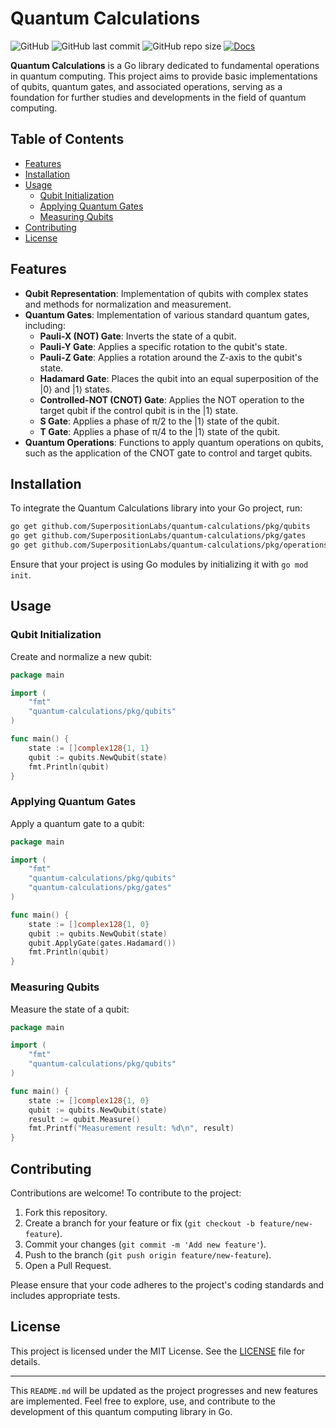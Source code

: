 # Quantum Calculations

![GitHub](https://img.shields.io/github/license/SuperpositionLabs/quantum-calculations)
![GitHub last commit](https://img.shields.io/github/last-commit/SuperpositionLabs/quantum-calculations)
![GitHub repo size](https://img.shields.io/github/repo-size/SuperpositionLabs/quantum-calculations)
[![Docs](https://img.shields.io/badge/Go-Docs-blue)](https://pkg.go.dev/github.com/SuperpositionLabs/quantum-calculations)

**Quantum Calculations** is a Go library dedicated to fundamental operations in quantum computing. This project aims to provide basic implementations of qubits, quantum gates, and associated operations, serving as a foundation for further studies and developments in the field of quantum computing.

## Table of Contents

- [Features](#features)
- [Installation](#installation)
- [Usage](#usage)
  - [Qubit Initialization](#qubit-initialization)
  - [Applying Quantum Gates](#applying-quantum-gates)
  - [Measuring Qubits](#measuring-qubits)
- [Contributing](#contributing)
- [License](#license)

## Features

- **Qubit Representation**: Implementation of qubits with complex states and methods for normalization and measurement.
- **Quantum Gates**: Implementation of various standard quantum gates, including:
  - **Pauli-X (NOT) Gate**: Inverts the state of a qubit.
  - **Pauli-Y Gate**: Applies a specific rotation to the qubit's state.
  - **Pauli-Z Gate**: Applies a rotation around the Z-axis to the qubit's state.
  - **Hadamard Gate**: Places the qubit into an equal superposition of the |0⟩ and |1⟩ states.
  - **Controlled-NOT (CNOT) Gate**: Applies the NOT operation to the target qubit if the control qubit is in the |1⟩ state.
  - **S Gate**: Applies a phase of π/2 to the |1⟩ state of the qubit.
  - **T Gate**: Applies a phase of π/4 to the |1⟩ state of the qubit.
- **Quantum Operations**: Functions to apply quantum operations on qubits, such as the application of the CNOT gate to control and target qubits.

## Installation

To integrate the Quantum Calculations library into your Go project, run:

```bash
go get github.com/SuperpositionLabs/quantum-calculations/pkg/qubits
go get github.com/SuperpositionLabs/quantum-calculations/pkg/gates
go get github.com/SuperpositionLabs/quantum-calculations/pkg/operations
```


Ensure that your project is using Go modules by initializing it with `go mod init`.

## Usage

### Qubit Initialization

Create and normalize a new qubit:

```go
package main

import (
    "fmt"
    "quantum-calculations/pkg/qubits"
)

func main() {
    state := []complex128{1, 1}
    qubit := qubits.NewQubit(state)
    fmt.Println(qubit)
}
```

### Applying Quantum Gates

Apply a quantum gate to a qubit:

```go
package main

import (
    "fmt"
    "quantum-calculations/pkg/qubits"
    "quantum-calculations/pkg/gates"
)

func main() {
    state := []complex128{1, 0}
    qubit := qubits.NewQubit(state)
    qubit.ApplyGate(gates.Hadamard())
    fmt.Println(qubit)
}
```

### Measuring Qubits

Measure the state of a qubit:

```go
package main

import (
    "fmt"
    "quantum-calculations/pkg/qubits"
)

func main() {
    state := []complex128{1, 0}
    qubit := qubits.NewQubit(state)
    result := qubit.Measure()
    fmt.Printf("Measurement result: %d\n", result)
}
```

## Contributing

Contributions are welcome! To contribute to the project:

1. Fork this repository.
2. Create a branch for your feature or fix (`git checkout -b feature/new-feature`).
3. Commit your changes (`git commit -m 'Add new feature'`).
4. Push to the branch (`git push origin feature/new-feature`).
5. Open a Pull Request.

Please ensure that your code adheres to the project's coding standards and includes appropriate tests.

## License

This project is licensed under the MIT License. See the [LICENSE](LICENSE) file for details.

---

This `README.md` will be updated as the project progresses and new features are implemented. Feel free to explore, use, and contribute to the development of this quantum computing library in Go.
